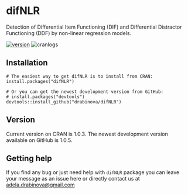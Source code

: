 

# difNLR
Detection of Differential Item Functioning (DIF) and Differential Distractor Functioning (DDF) by non-linear regression models.

[![version](https://www.r-pkg.org/badges/version/difNLR)](https://CRAN.R-project.org/package=difNLR)
![cranlogs](https://cranlogs.r-pkg.org/badges/difNLR)

## Installation
```
# The easiest way to get difNLR is to install from CRAN:
install.packages("difNLR")

# Or you can get the newest development version from GitHub:
# install.packages("devtools")
devtools::install_github("drabinova/difNLR")
```
## Version
Current version on CRAN is 1.0.3. The newest development version available on GitHub is 1.0.5.

## Getting help
If you find any bug or just need help with `difNLR` package you can leave your message as an issue here or directly contact us at adela.drabinova@gmail.com

